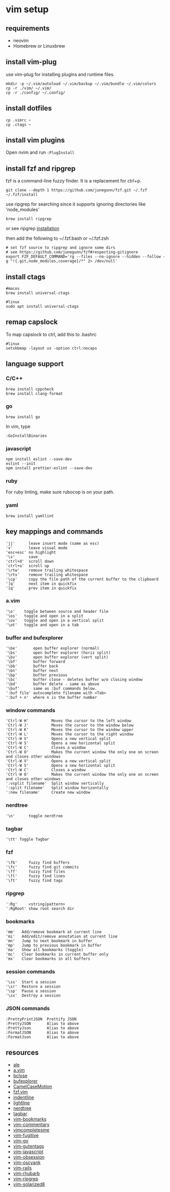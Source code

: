 # vim setup

## requirements

* neovim
* Homebrew or Linuxbrew

## install vim-plug

use vim-plug for installing plugins and runtime files.

```shell
mkdir -p ~/.vim/autoload ~/.vim/backup ~/.vim/bundle ~/.vim/colors
cp -r ./vim/ ~/.vim/
cp -r ./config/ ~/.config/
```

## install dotfiles

```shell
cp .vimrc ~
cp .ctags ~
```

## install vim plugins
Open nvim and run `:PlugInstall`

## install fzf and ripgrep

fzf is a command-line fuzzy finder.
It is a replacement for ctrl+p.

```shell
git clone --depth 1 https://github.com/junegunn/fzf.git ~/.fzf
~/.fzf/install
```

use ripgrep for searching since it supports ignoring directories like 'node_modules'

```shell
brew install ripgrep
```

or see ripgrep [installation](https://github.com/BurntSushi/ripgrep#installation)

then add the following to ~/.fzf.bash or ~/.fzf.zsh

```shell
# set fzf source to ripgrep and ignore some dirs
# see https://github.com/junegunn/fzf#respecting-gitignore
export FZF_DEFAULT_COMMAND='rg --files --no-ignore --hidden --follow -g "!{.git,node_modules,coverage}/*" 2> /dev/null'
```

## install ctags

```shell
#macos
brew install universal-ctags

#linux
sudo apt install universal-ctags
```

## remap capslock

To map capslock to ctrl, add this to .bashrc

```shell
#linux
setxkbmap -layout us -option ctrl:nocaps
```

## language support

### C/C++

```shell
brew install cppcheck
brew install clang-format
```

### go

```shell
brew install go
```

In vim, type
```
:GoInstallBinaries
```

### javascript

```shell
npm install eslint --save-dev
eslint --init
npm install prettier-eslint --save-dev
```

### ruby
For ruby linting, make sure rubocop is on your path.

### yaml

```shell
brew install yamllint
```

## key mappings and commands

```shell
'jj'      leave insert mode (same as esc)
'v'       leave visual mode
'esc+esc' no highlight
'\s'      save
'ctrl+d'  scroll down
'ctrl+u'  scroll up
'\rtw'    remove trailing whitespace
'\rts'    remove trailing whitespace
'\cp'     copy the file path of the current buffer to the clipboard
']q'      next item in quickfix
'[q'      prev item in quickfix
```

### a.vim

```shell
'\o'    toggle between source and header file
'\os'   toggle and open in a split
'\ov'   toggle and open in a vertical split
'\ot'   toggle and open in a tab
```

### buffer and bufexplorer

```shell
'\be'       open buffer explorer (normal)
'\bs'       open buffer explorer (horiz split)
'\bv'       open buffer explorer (vert split)
'\bf'       buffer forward
'\bb'       buffer back
'\bn'       buffer next
'\bp'       buffer previous
'\bc'       buffer close - deletes buffer w/o closing window
'\bd'       buffer delete - same as above
'\buf'      same as :buf commands below.
':buf file' autocomplete filename with <Tab>
':buf + n'  where n is the buffer number
```

### window commands

```shell
'Ctrl-W H'          Moves the cursor to the left window
'Ctrl-W J'          Moves the cursor to the window below
'Ctrl-W K'          Moves the cursor to the window upper
'Ctrl-W L'          Moves the cursor to the right window
'Ctrl-W V'          Opens a new vertical split
'Ctrl-W S'          Opens a new horizontal split
'Ctrl-W C'          Closes a window
'Ctrl-W O'          Makes the current window the only one on screen and closes other windows
'Ctrl-W V'          Opens a new vertical split
'Ctrl-W S'          Opens a new horizontal split
'Ctrl-W C'          Closes a window
'Ctrl-W O'          Makes the current window the only one on screen and closes other windows
':vsplit filename'  Split window vertically
':split filename'   Split window horizontally
':new filename'     Create new window
```

### nerdtree

```shell
'\n'      toggle nerdtree
```

### tagbar

```shell
'\tt' Toggle Tagbar
```

### fzf

```shell
'\fb'     fuzzy find buffers
'\fc'     fuzzy find git commits
'\ff'     fuzzy find files
'\fl'     fuzzy find lines
'\ft'     fuzzy find tags
```

### ripgrep

```shell
':Rg'     <string|pattern>
':RgRoot' show root search dir
```

### bookmarks

```shell
'mm'   Add/remove bookmark at current line
'mi'   Add/edit/remove annotation at current line
'mn'   Jump to next bookmark in buffer
'mp'   Jump to previous bookmark in buffer
'ma'   Show all bookmarks (toggle)
'mc'   Clear bookmarks in current buffer only
'mx'   Clear bookmarks in all buffers
```

### session commands

```shell
'\ss'  Start a session
'\sr'  Restore a session
'\sp'  Pause a session
'\sx'  Destroy a session
```

### JSON commands

```shell
:PrettyPrintJSON  Prettify JSON
:PrettyJSON       Alias to above
:PrettyJson       Alias to above
:FormatJSON       Alias to above
:FormatJson       Alias to above
```

## resources

* [ale](https://github.com/w0rp/ale)
* [a.vim](https://github.com/vim-scripts/a.vim)
* [bclose](https://github.com/rbgrouleff/bclose.vim)
* [bufexplorer](https://github.com/vim-scripts/bufexplorer.zip)
* [CamelCaseMotion](https://github.com/bkad/CamelCaseMotion)
* [fzf.vim](https://github.com/junegunn/fzf.vim)
* [indentline](https://github.com/Yggdroot/indentLine)
* [lightline](https://github.com/itchyny/lightline.vim)
* [nerdtree](https://github.com/scrooloose/nerdtree)
* [tagbar](https://github.com/preservim/tagbar)
* [vim-bookmarks](https://github.com/MattesGroeger/vim-bookmarks)
* [vim-commentary](https://github.com/tpope/vim-commentary)
* [vimcompletesme](https://github.com/ajh17/VimCompletesMe)
* [vim-fugitive](https://github.com/tpope/vim-fugitive)
* [vim-go](https://github.com/fatih/vim-go)
* [vim-gutentags](https://github.com/ludovicchabant/vim-gutentags.git)
* [vim-javascript](https://github.com/pangloss/vim-javascript)
* [vim-obsession](https://github.com/tpope/vim-obsession)
* [vim-oscyank](https://github.com/ojroques/vim-oscyank)
* [vim-rails](https://github.com/tpope/vim-rails)
* [vim-rhubarb](https://github.com/tpope/vim-rhubarb)
* [vim-ripgrep](https://github.com/jremmen/vim-ripgrep)
* [vim-solarized8](https://github.com/lifepillar/vim-solarized8)
